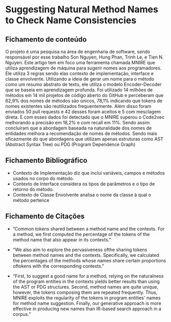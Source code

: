 # Suggesting Natural Method Names to Check Name Consistencies

	
## Fichamento de conteúdo

O projeto é uma pesquisa na área de engenharia de software, sendo responsável por esse trabalho Son Nguyen, Hung Phan, Trinh Le, e Tien N. Nguyen. Este artigo tem em foco uma ferramenta chamada MNIRE que utiliza aprendizagem de máquina para sugerir nomes aos programadores. Ele utiliza 3 regras sendo elas contexto de implementação, interface e classe envolvente. Utilizando a ideia de gerar um nome para o método como um resumo abstrato de texto, ele utiliza o modelo Encoder-Decoder que se baseia em aprendizagem profunda. Foi utilizado 14 milhões de métodos em 14 mil projetos de código aberto do GitHub e perceberam que 62,9% dos nomes de métodos são únicos, 78,1% indicando que tokens de nomes existentes são reutilizados frequentemente. Além disso foram enviados 50 pull requests e 42 desses foram aceitos e 5 com mesclagem direta. E com esses dados foi detectado que o MNIRE superou o Code2vec melhorando a precisão em 18,2% e com recall em 11%. Sendo assim concluíram que a abordagem baseada na naturalidade dos nomes de entidades melhora a recomendação de nomes de métodos. Sendo mais eficazmente do que abordagens que utilizam apenas estruturas como AST (Abstract Syntax Tree) ou PDG (Program Dependence Graph)​


## Fichamento Bibliográfico

* Contexto de Implementação diz que inclui variáveis, campos e métodos usados no corpo do método.
* Contexto de Interface considera os tipos de parâmetros e o tipo de retorno do método.
* Contexto de Classe Envolvente analisa o nome da classe à qual o método pertence​


## Fichamento de Citações

* ”Common tokens shared between a method name and the contexts. For a method, we first computed the percentage of the tokens of the method name that also appear in its contexts.”

* “We also aim to explore the pervasiveness ofthe sharing tokens between method names and the contexts. Specifically, we calculated the percentages of the methods whose names share certain proportions oftokens with the corresponding contexts.”

* “First, to suggest a good name for a method, relying on the naturalness of the program entities in the contexts yields better results than using the AST or PDG structures. Second, method names are quite unique, however, the tokens composing them are repeated frequently. Thus, MNIRE exploits the regularity of the tokens in program entities' names for method name suggestion. Finally, our generative approach is more effective in producing new names than IR-based search approach in a corpus.”

